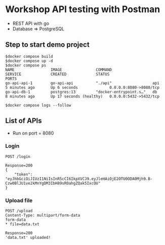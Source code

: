 # Workshop API testing with Postman
* REST API with go
* Database => PostgreSQL

## Step to start demo project
```
$docker compose build
$docker compose up -d
$docker compose ps
NAME                IMAGE               COMMAND                  SERVICE             CREATED             STATUS                    PORTS
go-api-api-1        go-api-api          "./api"                  api                 5 minutes ago       Up 6 seconds              0.0.0.0:8080->8080/tcp
go-api-db-1         postgres:13         "docker-entrypoint.s…"   db                  8 minutes ago       Up 17 seconds (healthy)   0.0.0.0:5432->5432/tcp

$docker compose logs --follow
```

## List of APIs
* Run on port = 8080

### Login
```
POST /login

Response=200
{
    "token": "eyJhbGciOiJIUzI1NiIsInR5cCI6IkpXVCJ9.eyJleHAiOjE2OTU0ODA0Mjh9.B-Czw0BlJU1ve2kMnYgDM3IbH89sROahgZQak5IxcOU"
}
```

### Upload file
```
POST /upload
Content-Type: multipart/form-data
form-data
* file=data.txt

Response=200
'data.txt' uploaded!
```
